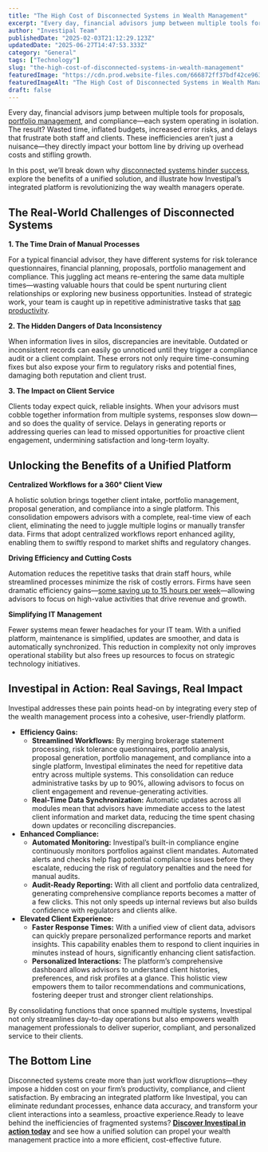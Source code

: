 ```yaml
---
title: "The High Cost of Disconnected Systems in Wealth Management"
excerpt: "Every day, financial advisors jump between multiple tools for proposals, portfolio management , and compliance-each system operating in isolation."
author: "Investipal Team"
publishedDate: "2025-02-03T21:12:29.123Z"
updatedDate: "2025-06-27T14:47:53.333Z"
category: "General"
tags: ["Technology"]
slug: "the-high-cost-of-disconnected-systems-in-wealth-management"
featuredImage: "https://cdn.prod.website-files.com/666872ff37bdf42ce9637d77/67a1310b81816bc426faaa36_The%20High%20Cost%20of%20Disconnected%20Systems%20in%20Wealth%20Management.png"
featuredImageAlt: "The High Cost of Disconnected Systems in Wealth Management"
draft: false
---
```

<p id="">Every day, financial advisors jump between multiple tools for proposals, <a href="/blog/category/portfolio-management">portfolio management</a>, and compliance—each system operating in isolation. The result? Wasted time, inflated budgets, increased error risks, and delays that frustrate both staff and clients. These inefficiencies aren’t just a nuisance—they directly impact your bottom line by driving up overhead costs and stifling growth.</p><p id="">In this post, we’ll break down why <a rel="noopener noreferrer" target="_blank" href="https://www.avaloq.com/resources/blog/data-divide-disconnected-retail-and-wealth-management" id="">disconnected systems hinder success</a>, explore the benefits of a unified solution, and illustrate how Investipal’s integrated platform is revolutionizing the way wealth managers operate.</p><h2 id="">The Real-World Challenges of Disconnected Systems</h2><p id=""><strong id="">1. The Time Drain of Manual Processes</strong></p><p id="">For a typical financial advisor, they have different systems for risk tolerance questionnaires, financial planning, proposals, portfolio management and compliance. This juggling act means re-entering the same data multiple times—wasting valuable hours that could be spent nurturing client relationships or exploring new business opportunities. Instead of strategic work, your team is caught up in repetitive administrative tasks that <a href="/blog/the-biggest-bottlenecks-in-wealth-management-sales--and-how-automation-solves-them" id="">sap productivity</a>.</p><p id=""><strong id="">2. The Hidden Dangers of Data Inconsistency</strong></p><p id="">When information lives in silos, discrepancies are inevitable. Outdated or inconsistent records can easily go unnoticed until they trigger a compliance audit or a client complaint. These errors not only require time-consuming fixes but also expose your firm to regulatory risks and potential fines, damaging both reputation and client trust.</p><p id=""><strong id="">3. The Impact on Client Service</strong></p><p id="">Clients today expect quick, reliable insights. When your advisors must cobble together information from multiple systems, responses slow down—and so does the quality of service. Delays in generating reports or addressing queries can lead to missed opportunities for proactive client engagement, undermining satisfaction and long-term loyalty.</p><h2 id="">Unlocking the Benefits of a Unified Platform</h2><p id=""><strong id="">Centralized Workflows for a 360° Client View</strong></p><p id="">A holistic solution brings together client intake, portfolio management, proposal generation, and compliance into a single platform. This consolidation empowers advisors with a complete, real-time view of each client, eliminating the need to juggle multiple logins or manually transfer data. Firms that adopt centralized workflows report enhanced agility, enabling them to swiftly respond to market shifts and regulatory changes.</p><p id=""><strong id="">Driving Efficiency and Cutting Costs</strong></p><p id="">Automation reduces the repetitive tasks that drain staff hours, while streamlined processes minimize the risk of costly errors. Firms have seen dramatic efficiency gains—<a href="/blog/automating-financial-advisory-practices-how-to-build-a-lean-advisory-team" id="">some saving up to 15 hours per week</a>—allowing advisors to focus on high-value activities that drive revenue and growth.</p><p id=""><strong id="">Simplifying IT Management</strong></p><p id="">Fewer systems mean fewer headaches for your IT team. With a unified platform, maintenance is simplified, updates are smoother, and data is automatically synchronized. This reduction in complexity not only improves operational stability but also frees up resources to focus on strategic technology initiatives.</p><h2 id="">Investipal in Action: Real Savings, Real Impact</h2><p id="">Investipal addresses these pain points head-on by integrating every step of the wealth management process into a cohesive, user-friendly platform.</p><ul id=""><li id=""><strong id="">Efficiency Gains:</strong><ul id=""><li id=""><strong id="">Streamlined Workflows:</strong> By merging brokerage statement processing, risk tolerance questionnaires, portfolio analysis, proposal generation, portfolio management, and compliance into a single platform, Investipal eliminates the need for repetitive data entry across multiple systems. This consolidation can reduce administrative tasks by up to 90%, allowing advisors to focus on client engagement and revenue-generating activities.</li><li id=""><strong id="">Real-Time Data Synchronization:</strong> Automatic updates across all modules mean that advisors have immediate access to the latest client information and market data, reducing the time spent chasing down updates or reconciling discrepancies.</li></ul></li><li id=""><strong id="">Enhanced Compliance:</strong><ul id=""><li id=""><strong id="">Automated Monitoring:</strong> Investipal’s built-in compliance engine continuously monitors portfolios against client mandates. Automated alerts and checks help flag potential compliance issues before they escalate, reducing the risk of regulatory penalties and the need for manual audits.</li><li id=""><strong id="">Audit-Ready Reporting:</strong> With all client and portfolio data centralized, generating comprehensive compliance reports becomes a matter of a few clicks. This not only speeds up internal reviews but also builds confidence with regulators and clients alike.</li></ul></li><li id=""><strong id="">Elevated Client Experience:</strong><ul id=""><li id=""><strong id="">Faster Response Times:</strong> With a unified view of client data, advisors can quickly prepare personalized performance reports and market insights. This capability enables them to respond to client inquiries in minutes instead of hours, significantly enhancing client satisfaction.</li><li id=""><strong id="">Personalized Interactions:</strong> The platform’s comprehensive dashboard allows advisors to understand client histories, preferences, and risk profiles at a glance. This holistic view empowers them to tailor recommendations and communications, fostering deeper trust and stronger client relationships.</li></ul></li></ul><p id="">By consolidating functions that once spanned multiple systems, Investipal not only streamlines day-to-day operations but also empowers wealth management professionals to deliver superior, compliant, and personalized service to their clients.</p><h2>The Bottom Line</h2><p id="">Disconnected systems create more than just workflow disruptions—they impose a hidden cost on your firm’s productivity, compliance, and client satisfaction. By embracing an integrated platform like Investipal, you can eliminate redundant processes, enhance data accuracy, and transform your client interactions into a seamless, proactive experience.Ready to leave behind the inefficiencies of fragmented systems? <a href="/book-a-demo" id=""><strong id="">Discover Investipal in action today</strong></a> and see how a unified solution can propel your wealth management practice into a more efficient, cost-effective future.</p>